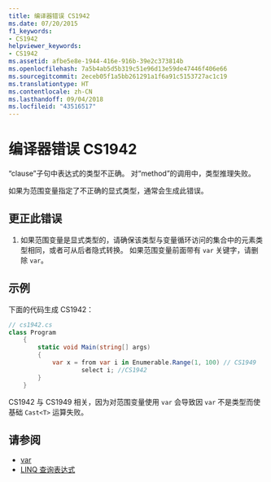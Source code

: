 ```yaml
---
title: 编译器错误 CS1942
ms.date: 07/20/2015
f1_keywords:
- CS1942
helpviewer_keywords:
- CS1942
ms.assetid: afbe5e8e-1944-416e-916b-39e2c373814b
ms.openlocfilehash: 7a5b4ab5d5b319c51e96d13e59de47446f406e66
ms.sourcegitcommit: 2eceb05f1a5bb261291a1f6a91c5153727ac1c19
ms.translationtype: HT
ms.contentlocale: zh-CN
ms.lasthandoff: 09/04/2018
ms.locfileid: "43516517"
---
```

# <a name="compiler-error-cs1942"></a>编译器错误 CS1942

“clause”子句中表达式的类型不正确。 对“method”的调用中，类型推理失败。  
  
如果为范围变量指定了不正确的显式类型，通常会生成此错误。  

## <a name="to-correct-this-error"></a>更正此错误

1. 如果范围变量是显式类型的，请确保该类型与变量循环访问的集合中的元素类型相同，或者可从后者隐式转换。 如果范围变量前面带有 `var` 关键字，请删除 `var`。  
  
## <a name="example"></a>示例

下面的代码生成 CS1942：  

```csharp
// cs1942.cs  
class Program  
    {  
        static void Main(string[] args)  
        {  
            var x = from var i in Enumerable.Range(1, 100) // CS1949  
                    select i; //CS1942  
        }  
    }  
```

CS1942 与 CS1949 相关，因为对范围变量使用 `var` 会导致因 `var` 不是类型而使基础 `Cast<T>` 运算失败。  
  
## <a name="see-also"></a>请参阅  

- [var](../../../csharp/language-reference/keywords/var.md)  
- [LINQ 查询表达式](../../../csharp/programming-guide/linq-query-expressions/index.md)
